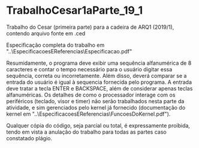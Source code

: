 # TrabalhoCesar1aParte_19_1
Trabalho do Cesar (primeira parte) para a cadeira de ARQ1 (2019/1), contendo arquivo fonte em .ced

Especificação completa do trabalho em "..\EspecificacoesEReferencias\Especificacao.pdf"

Resumidamente, o programa deve exibir uma sequência alfanumérica de 8 caracteres e contar o tempo necessário para o usuário digitar essa sequência, correta ou incorretamente. Além disso, deverá comparar se a entrada do usuário é igual à sequencia fornecida pelo programa. A entrada deve tratar a tecla ENTER e BACKSPACE, além de considerar apenas teclas alfanuméricas.
Os detalhes de como o processador interage com os periféricos (teclado, visor e timer) não serão trabalhados nesta parte da atividade, e sim gerenciados pelo kernel já fornecido (documentação do kernel em "..\EspecificacoesEReferencias\FuncoesDoKernel.pdf").

Qualquer cópia do código, seja parcial ou total, é expressamente proibida, tendo em vista a anulação do trabalho para todas as partes caso constatado plágio.